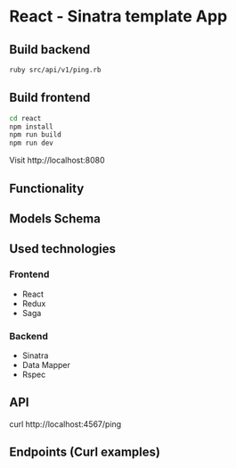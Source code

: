 # React - Sinatra template App

## Build backend

```bash
ruby src/api/v1/ping.rb
```

## Build frontend

```bash
cd react
npm install
npm run build
npm run dev
```

Visit http://localhost:8080

## Functionality

## Models Schema

## Used technologies
### Frontend
* React
* Redux
* Saga

### Backend
* Sinatra
* Data Mapper
* Rspec

## API

curl http://localhost:4567/ping

## Endpoints (Curl examples)

